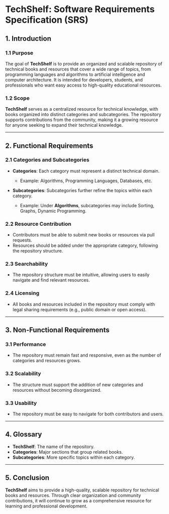
# **TechShelf: Software Requirements Specification (SRS)**

## **1. Introduction**

### **1.1 Purpose**

The goal of **TechShelf** is to provide an organized and scalable repository of technical books and resources that cover a wide range of topics, from programming languages and algorithms to artificial intelligence and computer architecture. It is intended for developers, students, and professionals who want easy access to high-quality educational resources.

### **1.2 Scope**

**TechShelf** serves as a centralized resource for technical knowledge, with books organized into distinct categories and subcategories. The repository supports contributions from the community, making it a growing resource for anyone seeking to expand their technical knowledge.

---

## **2. Functional Requirements**

### **2.1 Categories and Subcategories**

- **Categories**: Each category must represent a distinct technical domain.
  - Example: Algorithms, Programming Languages, Databases, etc.
  
- **Subcategories**: Subcategories further refine the topics within each category.
  - Example: Under **Algorithms**, subcategories may include Sorting, Graphs, Dynamic Programming.

### **2.2 Resource Contribution**

- Contributors must be able to submit new books or resources via pull requests.
- Resources should be added under the appropriate category, following the repository structure.

### **2.3 Searchability**

- The repository structure must be intuitive, allowing users to easily navigate and find relevant resources.

### **2.4 Licensing**

- All books and resources included in the repository must comply with legal sharing requirements (e.g., public domain or open access).

---

## **3. Non-Functional Requirements**

### **3.1 Performance**

- The repository must remain fast and responsive, even as the number of categories and resources grows.

### **3.2 Scalability**

- The structure must support the addition of new categories and resources without becoming disorganized.

### **3.3 Usability**

- The repository must be easy to navigate for both contributors and users.

---

## **4. Glossary**

- **TechShelf**: The name of the repository.
- **Categories**: Major sections that group related books.
- **Subcategories**: More specific topics within each category.
  
---

## **5. Conclusion**

**TechShelf** aims to provide a high-quality, scalable repository for technical books and resources. Through clear organization and community contributions, it will continue to grow as a comprehensive resource for learning and professional development.